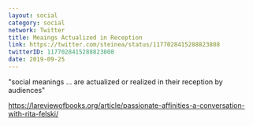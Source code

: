 ```yaml
---
layout: social
category: social
network: Twitter
title: Meaings Actualized in Reception
link: https://twitter.com/steinea/status/1177028415288823808
twitterID: 1177028415288823808
date: 2019-09-25
---
```


"social meanings ... are actualized or realized in their reception by audiences"

<https://lareviewofbooks.org/article/passionate-affinities-a-conversation-with-rita-felski/>
